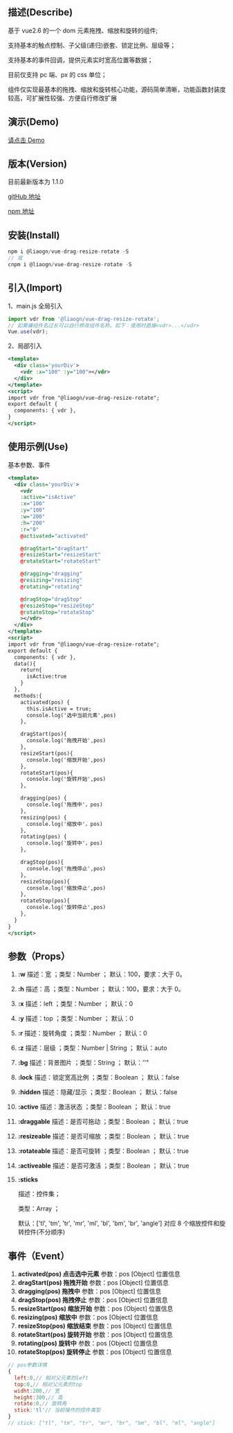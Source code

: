 ## 描述(Describe)

基于 vue2.6 的一个 dom 元素拖拽、缩放和旋转的组件;

支持基本的触点控制、子父级(递归)嵌套、锁定比例、层级等；

支持基本的事件回调，提供元素实时宽高位置等数据；

目前仅支持 pc 端、px 的 css 单位；

组件仅实现最基本的拖拽、缩放和旋转核心功能，源码简单清晰，功能函数封装度较高，可扩展性较强、方便自行修改扩展

## 演示(Demo)

[请点击 Demo](https://liaogn.github.io/vue-drag-resize-rotate/dist/demo.html)

## 版本(Version)

目前最新版本为 1.1.0

[gitHub 地址](https://github.com/liaogn/vue-drag-resize-rotate)

[npm 地址](https://www.npmjs.com/package/@liaogn/vue-drag-resize-rotate)

## 安装(Install)

```javascript
npm i @liaogn/vue-drag-resize-rotate -S
// 或
cnpm i @liaogn/vue-drag-resize-rotate -S
```

## 引入(Import)

1、main.js 全局引入

```javascript
import vdr from '@liaogn/vue-drag-resize-rotate';
// 如果嫌组件名过长可以自行修改组件名称。如下：使用时直接<vdr>...</vdr>
Vue.use(vdr);
```

2、局部引入

```xml
<template>
  <div class='yourDiv'>
    <vdr :x="100" :y="100"></vdr>
  </div>
</template>
<script>
import vdr from "@liaogn/vue-drag-resize-rotate";
export default {
  components: { vdr },
}
</script>
```

## 使用示例(Use)

基本参数、事件

```xml
<template>
  <div class='yourDiv'>
    <vdr
    :active="isActive"
    :x="100"
    :y="100"
    :w="200"
    :h="200"
    :r="0"
    @activated="activated"

    @dragStart="dragStart"
    @resizeStart="resizeStart"
    @rotateStart="rotateStart"

    @dragging="dragging"
    @resizing="resizing"
    @rotating="rotating"

    @dragStop="dragStop"
    @resizeStop="resizeStop"
    @rotateStop="rotateStop"
    ></vdr>
  </div>
</template>
<script>
import vdr from "@liaogn/vue-drag-resize-rotate";
export default {
  components: { vdr },
  data(){
    return{
      isActive:true
    }
  },
  methods:{
    activated(pos) {
      this.isActive = true;
      console.log('选中当前元素',pos)
    },

    dragStart(pos){
      console.log('拖拽开始',pos)
    },
    resizeStart(pos){
      console.log('缩放开始',pos)
    },
    rotateStart(pos){
      console.log('旋转开始',pos)
    },

    dragging(pos) {
      console.log('拖拽中'，pos)
    },
    resizing(pos) {
      console.log('缩放中'，pos)
    },
    rotating(pos) {
      console.log('旋转中'，pos)
    },

    dragStop(pos){
      console.log('拖拽停止',pos)
    },
    resizeStop(pos){
      console.log('缩放停止',pos)
    },
    rotateStop(pos){
      console.log('旋转停止',pos)
    },
  }
}
</script>
```

## 参数（Props）

1. **:w** 描述：宽 ；类型：Number ； 默认：100，要求：大于 0。

2. **:h** 描述：高 ；类型：Number ； 默认：100，要求：大于 0。

3. **:x** 描述：left ；类型：Number ； 默认：0

4. **:y** 描述：top ；类型：Number ； 默认：0

5. **:r** 描述：旋转角度 ；类型：Number ； 默认：0

6. **:z** 描述：层级 ；类型：Number | String ； 默认：auto

7. **:bg** 描述：背景图片 ；类型：String ； 默认：''"

8. **:lock** 描述：锁定宽高比例 ；类型：Boolean ； 默认：false

9. **:hidden** 描述：隐藏/显示 ；类型：Boolean ； 默认：false

10. **:active** 描述：激活状态 ；类型：Boolean ； 默认：true

11. **:draggable** 描述：是否可拖动 ；类型：Boolean ； 默认：true

12. **:resizeable** 描述：是否可缩放 ；类型：Boolean ； 默认：true

13. **:rotateable** 描述：是否可旋转 ；类型：Boolean ； 默认：true

14. **:activeable** 描述：是否可激活 ；类型：Boolean ； 默认：true

17. **:sticks**

    描述：控件集；

    类型：Array ；

    默认：['tl', 'tm', 'tr', 'mr', 'ml', 'bl', 'bm', 'br', 'angle'] 对应 8 个缩放控件和旋转控件(不分顺序)

## 事件（Event）

1. **activated(pos) 点击选中元素** 参数：pos [Object] 位置信息
2. **dragStart(pos) 拖拽开始** 参数：pos [Object] 位置信息
3. **dragging(pos) 拖拽中** 参数：pos [Object] 位置信息
4. **dragStop(pos) 拖拽停止** 参数：pos [Object] 位置信息
5. **resizeStart(pos) 缩放开始** 参数：pos [Object] 位置信息
6. **resizing(pos) 缩放中** 参数：pos [Object] 位置信息
7. **resizeStop(pos) 缩放结束** 参数：pos [Object] 位置信息
8. **rotateStart(pos) 旋转开始** 参数：pos [Object] 位置信息
9. **rotating(pos) 旋转中** 参数：pos [Object] 位置信息
10. **rotateStop(pos) 旋转停止** 参数：pos [Object] 位置信息

```javascript
// pos参数详情
{
  left:0,// 相对父元素的left
  top:0,// 相对父元素的top
  widht:200,// 宽
  height:300,// 高
  rotate:0,// 旋转角
  stick:'tl'// 当前操作的控件类型
}
// stick: ["tl", "tm", "tr", "mr", "br", "bm", "bl", "ml", "angle"]
```
